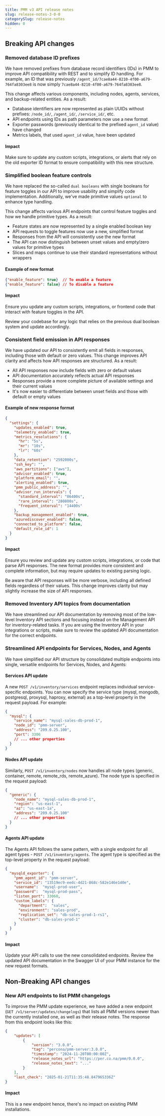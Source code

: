 ```yaml
---
title: PMM v3 API release notes
slug: release-notes-3-0-0
categorySlug: release-notes
hidden: 0
---
```

## Breaking API changes

### Removed database ID prefixes

We have removed prefixes from database record identifiers (IDs) in PMM to improve API compatibility with REST and to simplify ID handling.
For example, an ID that was previously `/agent_id/7cae8a44-8210-4f00-a679-764fa8303ee8` is now simply `7cae8a44-8210-4f00-a679-764fa8303ee8`.

This change affects various components, including nodes, agents, services, and backup-related entities. As a result:

- Database identifiers are now represented as plain UUIDs without prefixes: `/node_id/`, `/agent_id/`, `/service_id/`, etc.
- API endpoints using IDs as path parameters now use a new format
- Exporter passwords (previously identical to the prefixed `agent_id` value) have changed
- Metrics labels, that used `agent_id` value, have been updated

#### Impact

Make sure to update any custom scripts, integrations, or alerts that rely on the old exporter ID format to ensure compatibility with this new structure.

### Simplified boolean feature controls

We have replaced the so-called `dual booleans` with single booleans for feature toggles in our API to improve usability and simplify code implementation. Additionally, we've made primitive values `optional` to enhance type handling.

This change affects various API endpoints that control feature toggles and how we handle primitive types. As a result:

- Feature states are now represented by a single enabled boolean key
- API requests to toggle features now use a new, simplified format
- Responses from the API will consistently use the new format
- The API can now distinguish between unset values and empty/zero values for primitive types
- Slices and maps continue to use their standard representations without wrappers

#### Example of new format

```json
{"enable_feature": true}  // To enable a feature
{"enable_feature": false} // To disable a feature
```

#### Impact

Ensure you update any custom scripts, integrations, or frontend code that interact with feature toggles in the API. 

Review your codebase for any logic that relies on the previous dual boolean system and update accordingly.

### Consistent field emission in API responses

We have updated our API to consistently emit all fields in responses, including those with default or zero values. This change improves API clarity and affects how API responses are structured. As a result:

- All API responses now include fields with zero or default values
- API documentation accurately reflects actual API responses
- Responses provide a more complete picture of available settings and their current values
- It's now easier to differentiate between unset fields and those with default or empty values

#### Example of new response format

```json
{
  "settings": {
    "updates_enabled": true,
    "telemetry_enabled": true,
    "metrics_resolutions": {
      "hr": "5s",
      "mr": "10s",
      "lr": "60s"
    },
    "data_retention": "2592000s",
    "ssh_key": "",
    "aws_partitions": ["aws"],
    "advisor_enabled": true,
    "platform_email": "",
    "alerting_enabled": true,
    "pmm_public_address": "",
    "advisor_run_intervals": {
      "standard_interval": "86400s",
      "rare_interval": "280800s",
      "frequent_interval": "14400s"
    },
    "backup_management_enabled": true,
    "azurediscover_enabled": false,
    "connected_to_platform": false,
    "default_role_id": 1
  }
}
```

#### Impact

Ensure you review and update any custom scripts, integrations, or code that parse API responses. The new format provides more consistent and complete information, but may require updates to existing parsing logic.

Be aware that API responses will be more verbose, including all defined fields regardless of their values. This change improves clarity but may slightly increase the size of API responses.

### Removed Inventory API topics from documentation

We have streamlined our API documentation by removing most of the low-level Inventory API sections and focusing instead on the Management API for inventory-related tasks. If you are using the Inventory API in your integrations or scripts, make sure to review the updated API documentation for the correct endpoints.

### Streamlined API endpoints for Services, Nodes, and Agents

We have simplified our API structure by consolidated multiple endpoints into single, versatile endpoints for Services, Nodes, and Agents:

#### Services API update

A new `POST /v1/inventory/services` endpoint replaces individual service-specific endpoints. You can now specify the service type (mysql, mongodb, postgresql, proxysql, haproxy, external) as a top-level property in the request payload. For example:

```json
{
  "mysql": {
    "service_name": "mysql-sales-db-prod-1",
    "node_id": "pmm-server",
    "address": "209.0.25.100",
    "port": 3306
    // ... other properties
  }
}
```

#### Nodes API update

Similarly, `POST /v1/inventory/nodes` now handles all node types (generic, container, remote, remote_rds, remote_azure). The node type is specified in the request payload:

```json
{
  "generic": {
    "node_name": "mysql-sales-db-prod-1",
    "region": "us-east-1",
    "az": "us-east-1a",
    "address": "209.0.25.100"
    // ... other properties
  }
}
```

#### Agents API update

The Agents API follows the same pattern, with a single endpoint for all agent types - `POST /v1/inventory/agents`. The agent type is specified as the top-level property in the request payload:

```json
{
  "mysqld_exporter": {
    "pmm_agent_id": "pmm-server",
    "service_id": "13519ec9-eedc-4d21-868c-582e146e1d0e",
    "username":  "mysql-prod-user",
    "password":  "mysql-prod-pass",
    "listen_port": 33060,
    "custom_labels": {
      "department":  "sales",
      "environment": "sales-prod",
      "replication_set": "db-sales-prod-1-rs1",
      "cluster": "db-sales-prod-1"
    }
  }
}
```

#### Impact

Update your API calls to use the new consolidated endpoints. Review the updated API documentation in the Swagger UI of your PMM instance for the new request formats.

## Non-Breaking API changes

### New API endpoints to list PMM changelogs
To improve the PMM update experience, we have added a new endpoint (`GET /v1/server/updates/changelogs`) that lists all PMM versions newer than the currently installed one, as well as their release notes. The response from this endpoint looks like this:
```json
{
    "updates": [
        {
            "version": "3.0.0",
            "tag": "percona/pmm-server:3.0.0",
            "timestamp": "2024-11-20T00:00:00Z",
            "release_notes_url": "https://per.co.na/pmm/0.0.0",
            "release_notes_text": "..."
        }
    ],
    "last_check": "2025-01-21T11:35:48.847965336Z"
}
```


#### Impact
This is a new endpoint hence, there's no impact on existing PMM installations.
